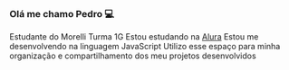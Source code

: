 ### Olá me chamo Pedro 💻

Estudante do Morelli 
Turma 1G
Estou estudando na [Alura](https://cursos.alura.com.br/course/repositorio-digital-compartilhar-seus-projetos/task/153495)
Estou me desenvolvendo na linguagem JavaScript
Utilizo esse espaço para minha organização e compartilhamento dos meu projetos desenvolvidos
